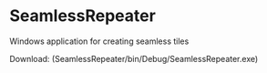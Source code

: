 # SeamlessRepeater

Windows application for creating seamless tiles

Download:
(SeamlessRepeater/bin/Debug/SeamlessRepeater.exe)
